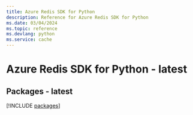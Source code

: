 ```yaml
---
title: Azure Redis SDK for Python
description: Reference for Azure Redis SDK for Python
ms.date: 03/04/2024
ms.topic: reference
ms.devlang: python
ms.service: cache
---
```

# Azure Redis SDK for Python - latest
## Packages - latest
[!INCLUDE [packages](redis-index.md)]